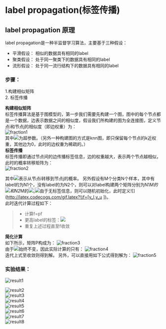 # label propagation(标签传播)

## label propagation 原理

label propagation是一种半监督学习算法，主要基于三种假设：<br>
- 平滑假设： 相似的数据具有相同的label
- 聚类假设： 处于同一聚类下的数据具有相同的label
- 流形假设： 处于同一流行结构下的数据具有相同的label

### 步骤： <br>
1.构建相似矩阵 <br> 2. 标签传播 <br>

**构建相似矩阵** <br>
标签传播算法是基于图模型的，第一步我们需要先构建一个图，图中的每个节点都是一个数据，边表示数据之间的相似度，假设我们所构建的图为全连接图，定义节点i和节点j的相似度（即边权重）为：<br>
![fraction1](https://github.com/danielgy/TensorFlow_toturial/blob/master/Label_propagation/images/fraction1.gif?raw=true) <br>
其中![](http://latex.codecogs.com/gif.latex?\\alpha)为超参数。（另外一种构建图的方式是knn图，即只保留每个节点的k近权重，其他边为0，此时的边权重为稀疏的。）<br>
**标签传播** <br>
标签传播即通过节点间的边传播标签信息，边的权重越大，表示两个节点越相似，此时的概率转移矩阵为：<br>
![fraction2](https://github.com/danielgy/TensorFlow_toturial/blob/master/Label_propagation/images/fraction2.gif?raw=true) <br>

其中![](http://latex.codecogs.com/gif.latex?\p_{ij})表示从节点i转移到节点j的概率。
另外假设有M个分类N个样本，其中有label的为N1个，没有label的为N2个，则可以对label构建两个矩阵分别为N1*M的![](http://latex.codecogs.com/gif.latex?\\y_l)和N2*M的![](http://latex.codecogs.com/gif.latex?\\y_u),![](http://latex.codecogs.com/gif.latex?\\y_u)由于无标签信息，则可以随机初始化，此时定义![](http://latex.codecogs.com/gif.latex?\\f=[y_l,y_u ])。<br>
此时迭代计算过程如下：
> - 计算f=pf
> - 更高label的标签：![](http://latex.codecogs.com/gif.latex?\\f_l=y_l)
> - 重复上述过程直至f收敛

**简化计算** <br>
如下所示，矩阵P构成为：
![fraction3](https://github.com/danielgy/TensorFlow_toturial/blob/master/Label_propagation/images/fraction3.gif?raw=true) <br>
由于![](http://latex.codecogs.com/gif.latex?\\y_l)始终不变，因此实际计算的只有：
![fraction4](https://github.com/danielgy/TensorFlow_toturial/blob/master/Label_propagation/images/fraction4.gif?raw=true) <br>
迭代上式至收敛则得到解。
另外，可以直接用如下公式得到解为：
![fraction5](https://github.com/danielgy/TensorFlow_toturial/blob/master/Label_propagation/images/fraction5.gif?raw=true) <br>
### 实验结果： <br>

![result1](https://github.com/danielgy/TensorFlow_toturial/blob/master/Label_propagation/images/result1.png?raw=true) <br>

![result2](https://github.com/danielgy/TensorFlow_toturial/blob/master/Label_propagation/images/result2.png?raw=true) <br>
![result3](https://github.com/danielgy/TensorFlow_toturial/blob/master/Label_propagation/images/result3.png?raw=true) <br>
![result4](https://github.com/danielgy/TensorFlow_toturial/blob/master/Label_propagation/images/result4.png?raw=true) <br>
![result5](https://github.com/danielgy/TensorFlow_toturial/blob/master/Label_propagation/images/result5.png?raw=true) <br>
![result6](https://github.com/danielgy/TensorFlow_toturial/blob/master/Label_propagation/images/result6.png?raw=true) <br>
![result7](https://github.com/danielgy/TensorFlow_toturial/blob/master/Label_propagation/images/result7.png?raw=true) <br>
![result8](https://github.com/danielgy/TensorFlow_toturial/blob/master/Label_propagation/images/result8.png?raw=true) <br>
